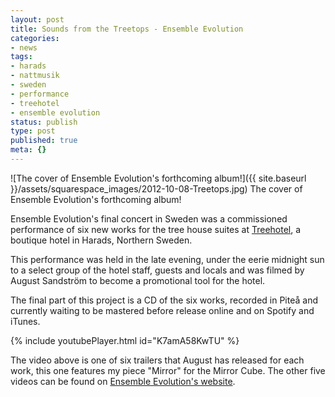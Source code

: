 ```yaml
---
layout: post
title: Sounds from the Treetops - Ensemble Evolution
categories:
- news
tags:
- harads
- nattmusik
- sweden
- performance
- treehotel
- ensemble evolution
status: publish
type: post
published: true
meta: {}
---
```


![The cover of Ensemble Evolution's forthcoming album!]({{ site.baseurl }}/assets/squarespace_images/2012-10-08-Treetops.jpg) The cover of Ensemble Evolution's forthcoming album! 

Ensemble Evolution's final concert in Sweden was a commissioned performance of six new works for the tree house suites at [Treehotel](http://www.treehotel.se), a boutique hotel in Harads, Northern Sweden.

This performance was held in the late evening, under the eerie midnight sun to a select group of the hotel staff, guests and locals and was filmed by August Sandström to become a promotional tool for the hotel.

The final part of this project is a CD of the six works, recorded in Piteå and currently waiting to be mastered before release online and on Spotify and iTunes.

<!-- https://youtu.be/K7amA58KwTU --> 

{% include youtubePlayer.html id="K7amA58KwTU" %}

The video above is one of six trailers that August has released for each work, this one features my piece "Mirror" for the Mirror Cube. The other five videos can be found on [Ensemble Evolution's website](http://ensemble-evolution.com/treetops).
